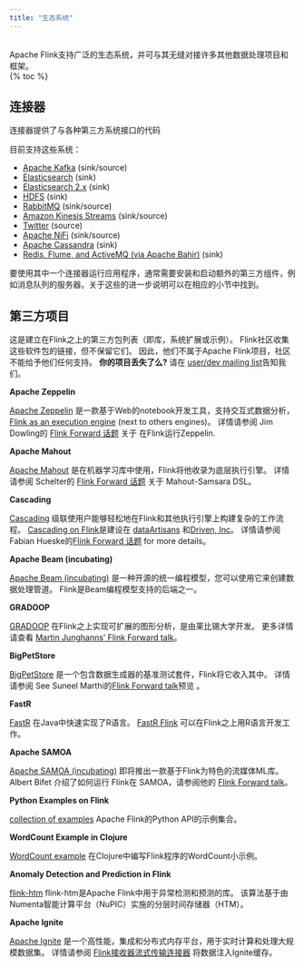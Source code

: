 ```yaml
---
title: "生态系统"
---
```

<br>
Apache Flink支持广泛的生态系统，并可与其无缝对接许多其他数据处理项目和框架。
<br>
{% toc %}

## 连接器

<p>连接器提供了与各种第三方系统接口的代码</p>

<p>目前支持这些系统：</p>

<ul>
  <li><a href="{{site.docs-stable}}/dev/connectors/kafka.html" target="_blank">Apache Kafka</a> (sink/source)</li>
  <li><a href="{{site.docs-stable}}/dev/connectors/elasticsearch.html" target="_blank">Elasticsearch</a> (sink)</li>
  <li><a href="{{site.docs-stable}}/dev/connectors/elasticsearch2.html" target="_blank">Elasticsearch 2.x</a> (sink)</li>
  <li><a href="{{site.docs-stable}}/dev/connectors/filesystem_sink.html" target="_blank">HDFS</a> (sink)</li>
  <li><a href="{{site.docs-stable}}/dev/connectors/rabbitmq.html" target="_blank">RabbitMQ</a> (sink/source)</li>
  <li><a href="{{site.docs-stable}}/dev/connectors/kinesis.html" target="_blank">Amazon Kinesis Streams</a> (sink/source)</li>
  <li><a href="{{site.docs-stable}}/dev/connectors/twitter.html" target="_blank">Twitter</a> (source)</li>
  <li><a href="{{site.docs-stable}}/dev/connectors/nifi.html" target="_blank">Apache NiFi</a> (sink/source)</li>
  <li><a href="{{site.docs-stable}}/dev/connectors/cassandra.html" target="_blank">Apache Cassandra</a> (sink)</li>
  <li><a href="https://github.com/apache/bahir-flink" target="_blank">Redis, Flume, and ActiveMQ (via Apache Bahir)</a> (sink)</li>
</ul>

要使用其中一个连接器运行应用程序，通常需要安装和启动额外的第三方组件，例如消息队列的服务器。关于这些的进一步说明可以在相应的小节中找到。


## 第三方项目

这是建立在Flink之上的第三方包列表（即库，系统扩展或示例）。
Flink社区收集这些软件包的链接，但不保留它们。
因此，他们不属于Apache Flink项目，社区不能给予他们任何支持。
**你的项目丢失了么?**
请在 [user/dev mailing list](#mailing-lists)告知我们。

**Apache Zeppelin**

[Apache Zeppelin](https://zeppelin.incubator.apache.org/) 是一款基于Web的notebook开发工具，支持交互式数据分析，
[Flink as an execution engine](https://zeppelin.incubator.apache.org/docs/interpreter/flink.html) (next to others engines)。
详情请参阅 Jim Dowling的 [Flink Forward 话题](http://www.slideshare.net/FlinkForward/jim-dowling-interactive-flink-analytics-with-hopsworks-and-zeppelin) 关于 在Flink运行Zeppelin.

**Apache Mahout**

[Apache Mahout](https://mahout.apache.org/) 是在机器学习库中使用，Flink将他收录为底层执行引擎。
详情请参阅 Schelter的 [Flink Forward 话题](http://www.slideshare.net/FlinkForward/sebastian-schelter-distributed-machine-learing-with-the-samsara-dsl) 关于 Mahout-Samsara DSL。

**Cascading**

[Cascading](http://www.cascading.org/cascading-flink/) 级联使用户能够轻松地在Flink和其他执行引擎上构建复杂的工作流程。
[Cascading on Flink](https://github.com/dataArtisans/cascading-flink)是建设在 [dataArtisans](http://data-artisans.com/) 和[Driven, Inc](http://www.driven.io/)。
详情请参阅Fabian Hueske的[Flink Forward 话题](http://www.slideshare.net/FlinkForward/fabian-hueske-training-cascading-on-flink) for more details。

**Apache Beam (incubating)**

[Apache Beam (incubating)](http://beam.incubator.apache.org/) 是一种开源的统一编程模型，您可以使用它来创建数据处理管道。 Flink是Beam编程模型支持的后端之一。


**GRADOOP**

[GRADOOP](http://dbs.uni-leipzig.de/en/research/projects/gradoop) 在Flink之上实现可扩展的图形分析，是由莱比锡大学开发。 更多详情请查看 [Martin Junghanns’ Flink Forward talk](http://www.slideshare.net/FlinkForward/martin-junghans-gradoop-scalable-graph-analytics-with-apache-flink)。

**BigPetStore**

[BigPetStore](https://github.com/apache/bigtop/tree/master/bigtop-bigpetstore) 是一个包含数据生成器的基准测试套件，Flink将它收入其中。 详情请参阅
See Suneel Marthi的[Flink Forward talk](http://www.slideshare.net/FlinkForward/suneel-marthi-bigpetstore-flink-a-comprehensive-blueprint-for-apache-flink?ref=http://flink-forward.org/?session=tbd-3)预览 。

**FastR**

[FastR](https://bitbucket.org/allr/fastr-flink) 在Java中快速实现了R语言。 [FastR Flink](https://bitbucket.org/allr/fastr-flink/src/3535a9b7c7f208508d6afbcdaf1de7d04fa2bf79/README_FASTR_FLINK.md?at=default&fileviewer=file-view-default) 可以在Flink之上用R语言开发工作。

**Apache SAMOA**

[Apache SAMOA (incubating)](https://samoa.incubator.apache.org/) 即将推出一款基于Flink为特色的流媒体ML库。 Albert Bifet 介绍了如何运行 Flink在 SAMOA，请参阅他的 [Flink Forward talk](http://www.slideshare.net/FlinkForward/albert-bifet-apache-samoa-mining-big-data-streams-with-apache-flink?ref=http://flink-forward.org/?session=apache-samoa-mining-big-data-streams-with-apache-flink)。

**Python Examples on Flink**

[collection of examples](https://github.com/wdm0006/flink-python-examples) Apache Flink的Python API的示例集合。

**WordCount Example in Clojure**

[WordCount example](https://github.com/mjsax/flink-external/tree/master/flink-clojure) 在Clojure中编写Flink程序的WordCount小示例。


**Anomaly Detection and Prediction in Flink**

[flink-htm](https://github.com/nupic-community/flink-htm) flink-htm是Apache Flink中用于异常检测和预测的库。 该算法基于由Numenta智能计算平台（NuPIC）实施的分层时间存储器（HTM）。


**Apache Ignite**

[Apache Ignite](https://ignite.apache.org) 是一个高性能，集成和分布式内存平台，用于实时计算和处理大规模数据集。 详情请参阅 [Flink接收器流式传输连接器](https://github.com/apache/ignite/tree/master/modules/flink) 将数据注入Ignite缓存。
